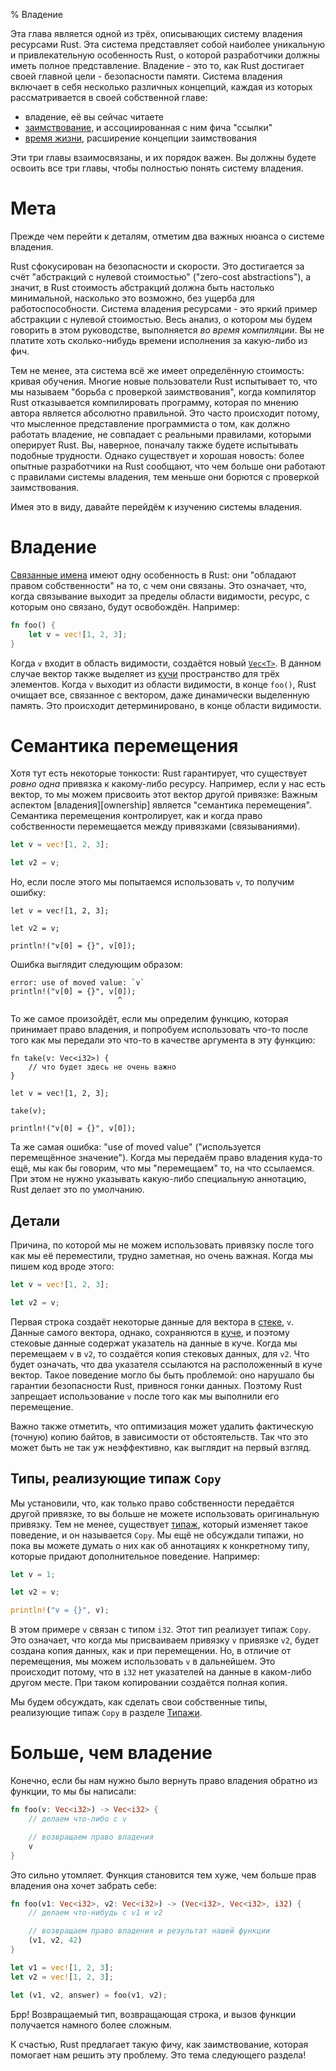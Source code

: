 % Владение

Эта глава является одной из трёх, описывающих систему владения ресурсами Rust.
Эта система представляет собой наиболее уникальную и привлекательную особенность
Rust, о которой разработчики должны иметь полное представление. Владение - это
то, как Rust достигает своей главной цели - безопасности памяти. Система
владения включает в себя несколько различных концепций, каждая из которых
рассматривается в своей собственной главе:

* владение, её вы сейчас читаете
* [заимствование][borrowing], и ассоциированная с ним фича "ссылки"
* [время жизни][lifetimes], расширение концепции заимствования

Эти три главы взаимосвязаны, и их порядок важен. Вы должны будете освоить все
три главы, чтобы полностью понять систему владения.

[borrowing]: references-and-borrowing.html
[lifetimes]: lifetimes.html

# Мета

Прежде чем перейти к деталям, отметим два важных нюанса о системе владения.

Rust сфокусирован на безопасности и скорости. Это достигается за счёт
"абстракций с нулевой стоимостью" ("zero-cost abstractions"), а значит, в Rust 
стоимость абстракций должна быть настолько минимальной, насколько это
возможно, без ущерба для работоспособности. Система владения ресурсами - это
яркий пример абстракции с нулевой стоимостью. Весь анализ, о котором мы будем
говорить в этом руководстве, выполняется _во время компиляции_. Вы не платите
хоть сколько-нибудь времени исполнения за какую-либо из фич.

Тем не менее, эта система всё же имеет определённую стоимость: кривая обучения.
Многие новые пользователи Rust испытывает то, что мы называем "борьба с проверкой
заимствования", когда компилятор Rust отказывается компилировать программу,
которая по мнению автора является абсолютно правильной. Это часто происходит
потому, что мысленное представление программиста о том, как должно работать
владение, не совпадает с реальными правилами, которыми оперирует Rust. Вы,
наверное, поначалу также будете испытывать подобные трудности. Однако существует
и хорошая новость: более опытные разработчики на Rust сообщают, что чем больше
они работают с правилами системы владения, тем меньше они борются с проверкой
заимствования.

Имея это в виду, давайте перейдём к изучению системы владения.

# Владение

[Связанные имена][bindings] имеют одну особенность в Rust: они "обладают
правом собственности" на то, с чем они связаны. Это означает, что, когда
связывание выходит за пределы области видимости, ресурс, с которым оно связано,
будут освобождён. Например:

```rust
fn foo() {
    let v = vec![1, 2, 3];
}
```

Когда `v` входит в область видимости, создаётся новый [`Vec<T>`][vect]. В данном
случае вектор также выделяет из [кучи][heap] пространство для трёх элементов.
Когда `v` выходит из области видимости, в конце `foo()`, Rust очищает все,
связанное с вектором, даже динамически выделенную память. Это происходит
детерминировано, в конце области видимости.

[vect]: http://doc.rust-lang.org/std/vec/struct.Vec.html
[heap]: the-stack-and-the-heap.html
[bindings]: variable-bindings.html

# Семантика перемещения

Хотя тут есть некоторые тонкости: Rust гарантирует, что существует _ровно одна_
привязка к какому-либо ресурсу. Например, если у нас есть вектор, то мы можем
присвоить этот вектор другой привязке:
Важным аспектом [владения][ownership] является "семантика перемещения".
Семантика перемещения контролирует, как и когда право собственности перемещается
между привязками (связываниями).

```rust
let v = vec![1, 2, 3];

let v2 = v;
```

Но, если после этого мы попытаемся использовать `v`, то получим ошибку:

```rust,ignore
let v = vec![1, 2, 3];

let v2 = v;

println!("v[0] = {}", v[0]);
```

Ошибка выглядит следующим образом:

```text
error: use of moved value: `v`
println!("v[0] = {}", v[0]);
                        ^
```

То же самое произойдёт, если мы определим функцию, которая принимает право
владения, и попробуем использовать что-то после того как мы передали это что-то
в качестве аргумента в эту функцию:

```rust,ignore
fn take(v: Vec<i32>) {
    // что будет здесь не очень важно
}

let v = vec![1, 2, 3];

take(v);

println!("v[0] = {}", v[0]);
```

Та же самая ошибка: "use of moved value" ("используется перемещённое значение").
Когда мы передаём право владения куда-то ещё, мы как бы говорим, что мы
"перемещаем" то, на что ссылаемся. При этом не нужно указывать какую-либо
специальную аннотацию, Rust делает это по умолчанию.

## Детали

Причина, по которой мы не можем использовать привязку после того как мы её
переместили, трудно заметная, но очень важная. Когда мы пишем код вроде этого:

```rust
let v = vec![1, 2, 3];

let v2 = v;
```

Первая строка создаёт некоторые данные для вектора в [стеке][sh], `v`. Данные
самого вектора, однако, сохраняются в [куче][sh], и поэтому стековые данные
содержат указатель на данные в куче. Когда мы перемещаем `v` в `v2`, то
создаётся копия стековых данных, для `v2`. Что будет означать, что два указателя
ссылаются на расположенный в куче вектор. Такое поведение могло бы быть
проблемой: оно нарушало бы гарантии безопасности Rust, привнося гонки данных.
Поэтому Rust запрещает использование `v` после того как мы выполнили его
перемещение.

[sh]: the-stack-and-the-heap.html

Важно также отметить, что оптимизация может удалить фактическую (точную) копию
байтов, в зависимости от обстоятельств. Так что это может быть не так уж
неэффективно, как выглядит на первый взгляд.

## Типы, реализующие типаж `Copy`

Мы установили, что, как только право собственности передаётся другой привязке,
то вы больше не можете использовать оригинальную привязку. Тем не менее,
существует [типаж][traits], который изменяет такое поведение, и он называется
`Copy`. Мы ещё не обсуждали типажи, но пока вы можете думать о них как об
аннотациях к конкретному типу, которые придают дополнительное поведение.
Например:

```rust
let v = 1;

let v2 = v;

println!("v = {}", v);
```

В этом примере `v` связан с типом `i32`. Этот тип реализует типаж `Copy`.
Это означает, что когда мы присваиваем привязку `v` привязке `v2`, будет создана
копия данных, как и при перемещении. Но, в отличие от перемещения, мы 
можем использовать `v` в дальнейшем. Это происходит потому, что в `i32` нет 
указателей на данные в каком-либо другом месте. При таком копировании 
создаётся полная копия.

Мы будем обсуждать, как сделать свои собственные типы, реализующие типаж `Copy`
в разделе [Типажи][traits].

[traits]: traits.html

# Больше, чем владение

Конечно, если бы нам нужно было вернуть право владения обратно из функции, то мы
бы написали:

```rust
fn foo(v: Vec<i32>) -> Vec<i32> {
    // делаем что-либо с v

    // возвращаем право владения
    v
}
```

Это сильно утомляет. Функция становится тем хуже, чем больше прав владения она
хочет забрать себе:

```rust
fn foo(v1: Vec<i32>, v2: Vec<i32>) -> (Vec<i32>, Vec<i32>, i32) {
    // делаем что-нибудь с v1 и v2

    // возвращаем право владения и результат нашей функции
    (v1, v2, 42)
}

let v1 = vec![1, 2, 3];
let v2 = vec![1, 2, 3];

let (v1, v2, answer) = foo(v1, v2);
```

Брр! Возвращаемый тип, возвращающая строка, и вызов функции получается намного 
более сложным.

К счастью, Rust предлагает такую фичу, как заимствование, которая помогает нам 
решить эту проблему. Это тема следующего раздела!











